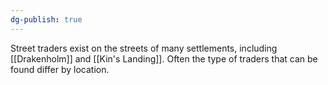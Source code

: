 ```yaml
---
dg-publish: true
---
```

Street traders exist on the streets of many settlements, including [[Drakenholm]] and [[Kin's Landing]]. Often the type of traders that can be found differ by location.